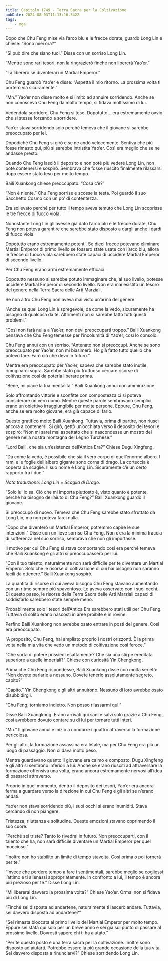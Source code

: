 ```yaml
---
title: Capitolo 1749 - Terra Sacra per la Coltivazione
pubDate: 2024-08-03T11:13:16.542Z
tags:
    - mga
---
```



Dopo che Chu Feng mise via l’arco blu e le frecce dorate, guardò Long Lin e chiese: “Sono miei ora?”


“Si può dire che siano tuoi.” Disse con un sorriso Long Lin.


“Mentre sono rari tesori, non la ringrazierò finché non libererà Yao’er.”


“La libererò se diventerai un Martial Emperor.”


Chu Feng guardò Yao’er e disse: “Aspetta il mio ritorno. La prossima volta ti porterò via sicuramente.”

“Mn.” Yao’er non disse molto e si limitò ad annuire sorridendo. Anche se non conosceva Chu Feng da molto tempo, si fidava moltissimo di lui.


Vedendola sorridere, Chu Feng si tese. Dopotutto… era estremamente ovvio che si stesse forzando a sorridere.


Yao’er stava sorridendo solo perché temeva che il giovane si sarebbe preoccupato per lei.


Dopodiché Chu Feng si girò e se ne andò velocemente. Sentiva che più fosse rimasto qui, più si sarebbe intristita Yao’er. Così era meglio che se ne andasse presto.


Quando Chu Feng lasciò il deposito e non poté più vedere Long Lin, non poté contenersi e sospirò. Sembrava che fosse riuscito finalmente rilassarsi dopo essere stato teso per molto tempo.


Baili Xuankong chiese preoccupato: “Cosa c’è?”


“Non è niente.” Chu Feng sorrise e scosse la testa. Poi guardò il suo Sacchetto Cosmo con un po’ di contentezza.


Era sollevato perché per tutto il tempo aveva temuto che Long Lin scoprisse le tre frecce di fuoco viola.


Nonostante Long Lin gli avesse già dato l’arco blu e le frecce dorate, Chu Feng non poteva garantire che sarebbe stato disposto a dargli anche i dardi di fuoco viola.


Dopotutto erano estremamente potenti. Se dieci frecce potevano eliminare Martial Emperor di primo livello se fossero state usate con l’arco blu, allora le frecce di fuoco viola sarebbero state capaci di uccidere Martial Emperor di secondo livello.

Per Chu Feng erano armi estremamente efficaci.


Dopotutto nessuno si sarebbe potuto immaginare che, al suo livello, potesse uccidere Martial Emperor di secondo livello. Non era mai esistito un tesoro del genere nella Terra Sacra delle Arti Marziali.


Se non altro Chu Feng non aveva mai visto un’arma del genere.

“Anche se quel Long Lin è spregevole, da come la vedo, sicuramente ha bisogno di qualcosa da te. Altrimenti non si sarebbe fatto tutti questi problemi.”


“Così non farà nulla a Yao’er, non devi preoccuparti troppo.” Baili Xuankong pensava che Chu Feng temesse per l’incolumità di Yao’er, così lo consolò.

Chu Feng annuì con un sorriso. “Antenato non si preoccupi. Anche se sono preoccupato per Yao’er, non mi biasimerò. Ho già fatto tutto quello che potevo fare. Farò ciò che devo in futuro.”


Mentre era preoccupato per Yao’er, sapeva che sarebbe stato inutile rimuginarci sopra. Sarebbe stato più fruttuoso cercare risorse di coltivazione così da poterla liberare prima.

“Bene, mi piace la tua mentalità.” Baili Xuankong annuì con ammirazione.


Solo affrontando vittorie e sconfitte con compostezza ci si poteva considerare un vero uomo. Mentre queste parole sembravano semplici, erano un obiettivo irraggiungibile per molte persone. Eppure, Chu Feng, anche se era molto giovane, era già capace di farlo.


Questo gratificò molto Baili Xuankong. Tuttavia, prima di partire, non riuscì ancora a contenersi. Si girò, gettò un’occhiata verso il deposito dei tesori e sospirò: “Non mi sarei mai aspettato che si nascondesse un mostro del genere nella nostra montagna del Legno Turchese.”


“Lord Baili, che sia un’esistenza dell’Antica Era?” Chiese Dugu Xingfeng.


“Da come la vedo, è possibile che sia il vero corpo di quell’enorme albero. I rami e le foglie dell’albero gigante sono corna di drago. La corteccia è coperta da scaglie. Il suo nome è Long Lin. Sicuramente c’è un certo rapporto tra i due.”

<em>Nota traduzione: Long Lin = Scaglia di Drago.</em>


“Solo lui lo sa. Ciò che mi importa piuttosto è, visto quanto è potente, perché ha bisogno dell’aiuto di Chu Feng?” Baili Xuankong guardò il giovane.


Si preoccupò di nuovo. Temeva che Chu Feng sarebbe stato sfruttato da Long Lin, ma non poteva farci nulla.

“Dopo che diventerò un Martial Emperor, potremmo capire le sue intenzioni.” Disse con un lieve sorriso Chu Feng. Non c’era la minima traccia di sofferenza nel suo sorriso, sembrava che non gli importasse.


Il motivo per cui Chu Feng si stava comportando così era perché temeva che Baili Xuankong e gli altri si preoccupassero per lui.


“Con il tuo talento, naturalmente non sarà difficile per te diventare un Martial Emperor. Solo che le risorse di coltivazione di cui hai bisogno non saranno facili da ottenere.” Baili Xuankong sospirò.


La quantità di risorse di cui aveva bisogno Chu Feng stavano aumentando con un ritmo sempre più spaventoso. Lo aveva osservato con i suoi occhi. Di questo passo, le risorse della Terra Sacra delle Arti Marziali capaci di soddisfarlo sarebbero state sempre meno.


Probabilmente solo i tesori dell’Antica Era sarebbero stati utili per Chu Feng. Tuttavia di solito erano nascosti in aree proibite e in rovine.


Perfino Baili Xuankong non avrebbe osato entrare in posti del genere. Così era preoccupato.


“A proposito, Chu Feng, hai ampliato proprio i nostri orizzonti. È la prima volta nella mia vita che vedo un metodo di coltivazione così feroce.”

“Che sorta di potere possiedi esattamente? Che sia una stirpe ereditata superiore a quelle imperiali?” Chiese con curiosità Yin Chengkong.


Prima che Chu Feng rispondesse, Baili Xuankong disse con molta serietà: “Non dovete parlarle a nessuno. Dovete tenerlo assolutamente segreto, capito?”


“Capito.” Yin Chengkong e gli altri annuirono. Nessuno di loro avrebbe osato disubbidirgli.


“Chu Feng, torniamo indietro. Non posso rilassarmi qui.”


Disse Baili Xuangkong. Erano arrivati qui sani e salvi solo grazie a Chu Feng, così avrebbero dovuto contare su di lui per tornare tutti interi.

“Mn.” Il giovane annuì e iniziò a condurre i quattro attraverso la formazione pericolosa.


Per gli altri, la formazione assassina era letale, ma per Chu Feng era più un luogo di passaggio. Non ci dava molto peso.


Mentre guardavano quanto il giovane era calmo e composto, Dugu Xingfeng e gli altri si sentirono inferiori a lui. Anche se erano riusciti ad attraversare la formazione offensiva una volta, erano ancora estremamente nervosi all’idea di passarci attraverso.


Proprio in quel momento, dentro il deposito dei tesori, Yao’er era ancora ferma a guardare verso la direzione in cui Chu Feng e gli altri se n’erano andati.


Yao’er non stava sorridendo più, i suoi occhi si erano inumiditi. Stava cercando di non piangere.


Tristezza, riluttanza e solitudine. Queste emozioni stavano opprimendo il suo cuore.


“Perché sei triste? Tanto lo rivedrai in futuro. Non preoccuparti, con il talento che ha, non sarà difficile diventare un Martial Emperor per quel moccioso.”


“Inoltre non ho stabilito un limite di tempo stavolta. Così prima o poi tornerà per te.”


“Invece che perdere tempo a fare i sentimentali, sarebbe meglio se cogliessi l’attimo e ti allenassi appropriatamente. In confronto a lui, il tempo è ancora più prezioso per te.” Disse Long Lin.


“Mi libererai davvero la prossima volta?” Chiese Yao’er. Ormai non si fidava più di Long Lin.


“Finché sei disposta ad andartene, naturalmente ti lascerò andare. Tuttavia, sei davvero disposta ad andartene?”


“Sei rimasta bloccata al primo livello del Martial Emperor per molto tempo. Eppure sei stata qui solo per un breve anno e sei già sul punto di passare al prossimo livello. Dovresti sapere chi ti ha aiutato.”


“Per te questo posto è una terra sacra per la coltivazione. Inoltre sono disposto ad aiutarti. Potrebbe essere la più grande occasione della tua vita. Sei davvero disposta a rinunciarvi?” Chiese sorridendo Long Lin.


